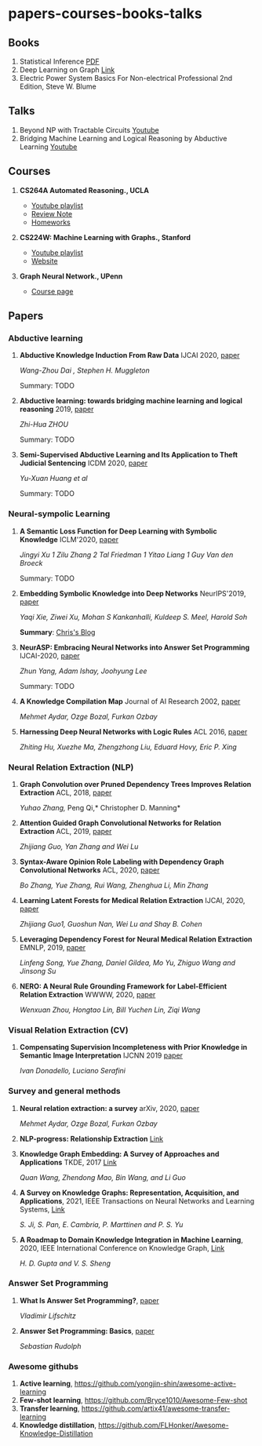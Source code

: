 # papers-courses-books-talks

## Books
1. Statistical Inference [PDF](https://mybiostats.files.wordpress.com/2015/03/casella-berger.pdf)
2. Deep Learning on Graph [Link](https://cse.msu.edu/~mayao4/dlg_book/)
3. Electric Power System Basics For Non-electrical Professional 2nd Edition, Steve W. Blume

## Talks
1. Beyond NP with Tractable Circuits [Youtube](https://www.youtube.com/watch?v=kdMzmgyLfQs&t=2357s)
2. Bridging Machine Learning and Logical Reasoning by Abductive Learning [Youtube](https://www.youtube.com/watch?v=ETHrFxiFIUM&t=2752s)

## Courses
1. **CS264A Automated Reasoning., UCLA** 
    * [Youtube playlist](https://www.youtube.com/playlist?list=PLlDG_zCuBub5AyHuxnw8vfgx7Wd-P-4XN)
    * [Review Note](http://web.cs.ucla.edu/~patricia.xiao/files/CS264A_Review_Note_midterm.pdf)
    * [Homeworks](https://github.com/lehgtrung/UCLA-CS264A-Fall2020)

2. **CS224W: Machine Learning with Graphs., Stanford** 
    * [Youtube playlist](https://www.youtube.com/watch?v=JAB_plj2rbA&list=PLoROMvodv4rPLKxIpqhjhPgdQy7imNkDn)
    * [Website](http://web.stanford.edu/class/cs224w/)

3. **Graph Neural Network., UPenn**
    * [Course page](https://gnn.seas.upenn.edu/lectures/)

## Papers

### Abductive learning
1. **Abductive Knowledge Induction From Raw Data** IJCAI 2020, [paper](https://arxiv.org/pdf/2010.03514.pdf)
    
    *Wang-Zhou Dai , Stephen H. Muggleton*
    
    Summary: TODO
    
1. **Abductive learning: towards bridging machine learning and logical reasoning** 2019, [paper](http://scis.scichina.com/en/2019/076101.pdf)
    
    *Zhi-Hua ZHOU*
    
    Summary: TODO
    
1. **Semi-Supervised Abductive Learning and Its Application to Theft Judicial Sentencing** ICDM 2020, [paper](https://cs.nju.edu.cn/liyf/paper/icdm20-SSABL.pdf)

    *Yu-Xuan Huang et al*
    
    Summary: TODO

### Neural-sympolic Learning
1. **A Semantic Loss Function for Deep Learning with Symbolic Knowledge** ICLM'2020, [paper](https://arxiv.org/abs/1711.11157)

    *Jingyi Xu 1 Zilu Zhang 2 Tal Friedman 1 Yitao Liang 1 Guy Van den Broeck*
    
    Summary: TODO

1. **Embedding Symbolic Knowledge into Deep Networks** NeurIPS'2019, [paper](https://arxiv.org/abs/1909.01161)

    *Yaqi Xie, Ziwei Xu, Mohan S Kankanhalli, Kuldeep S. Meel, Harold Soh* 
    
    **Summary**: [Chris's Blog](http://christopher5106.github.io/deep/learning/2020/02/26/symbolic_knowledge_in_deep_networks.html)

1. **NeurASP: Embracing Neural Networks into Answer Set Programming** IJCAI-2020, [paper](https://www.ijcai.org/proceedings/2020/0243.pdf)

    *Zhun Yang, Adam Ishay, Joohyung Lee*
    
    Summary: TODO

1. **A Knowledge Compilation Map** Journal of AI Research 2002, [paper](https://arxiv.org/abs/1106.1819)

    *Mehmet Aydar, Ozge Bozal, Furkan Ozbay*

1. **Harnessing Deep Neural Networks with Logic Rules** ACL 2016, [paper](http://www.cs.cmu.edu/~epxing/papers/2016/Hu_etal_ACL16.pdf)

    *Zhiting Hu, Xuezhe Ma, Zhengzhong Liu, Eduard Hovy, Eric P. Xing*


### Neural Relation Extraction (NLP)
1. **Graph Convolution over Pruned Dependency Trees Improves Relation Extraction** ACL, 2018, [paper](https://arxiv.org/pdf/1809.10185.pdf)

    *Yuhao Zhang,* Peng Qi,* Christopher D. Manning*
    
1. **Attention Guided Graph Convolutional Networks for Relation Extraction** ACL, 2019, [paper](https://aclanthology.org/P19-1024.pdf)

    *Zhijiang Guo, Yan Zhang and Wei Lu*
    
1. **Syntax-Aware Opinion Role Labeling with Dependency Graph Convolutional Networks** ACL, 2020, [paper](https://aclanthology.org/2020.acl-main.297.pdf)

    *Bo Zhang, Yue Zhang, Rui Wang, Zhenghua Li, Min Zhang*
    
1. **Learning Latent Forests for Medical Relation Extraction** IJCAI, 2020, [paper](https://www.ijcai.org/Proceedings/2020/0505.pdf)

    *Zhijiang Guo1, Guoshun Nan, Wei Lu and Shay B. Cohen*
    
1. **Leveraging Dependency Forest for Neural Medical Relation Extraction** EMNLP, 2019, [paper](https://arxiv.org/pdf/1911.04123.pdf)

    *Linfeng Song, Yue Zhang, Daniel Gildea, Mo Yu, Zhiguo Wang and Jinsong Su*
    
1. **NERO: A Neural Rule Grounding Framework for Label-Efficient Relation Extraction** WWWW, 2020, [paper](https://arxiv.org/pdf/1909.02177.pdf)

    *Wenxuan Zhou, Hongtao Lin,  Bill Yuchen Lin, Ziqi Wang*
    
### Visual Relation Extraction (CV)
1. **Compensating Supervision Incompleteness with Prior Knowledge in Semantic Image Interpretation** IJCNN 2019 [paper](https://arxiv.org/pdf/1910.00462v1.pdf)

   *Ivan Donadello, Luciano Serafini*


### Survey and general methods
1. **Neural relation extraction: a survey** arXiv, 2020, [paper](https://arxiv.org/abs/2007.04247)

    *Mehmet Aydar, Ozge Bozal, Furkan Ozbay*

1. **NLP-progress: Relationship Extraction** [Link](http://nlpprogress.com/english/relationship_extraction.html)

1. **Knowledge Graph Embedding: A Survey of Approaches and Applications** TKDE, 2017 [Link](https://persagen.com/files/misc/Wang2017Knowledge.pdf)

    *Quan Wang, Zhendong Mao, Bin Wang, and Li Guo*
1. **A Survey on Knowledge Graphs: Representation, Acquisition, and Applications**, 2021, IEEE Transactions on Neural Networks and Learning Systems, [Link](https://ieeexplore.ieee.org/abstract/document/9416312)
    
    *S. Ji, S. Pan, E. Cambria, P. Marttinen and P. S. Yu*
    
1. **A Roadmap to Domain Knowledge Integration in Machine Learning**, 2020, IEEE International Conference on Knowledge Graph, [Link](https://sci-hub.se/https://ieeexplore.ieee.org/abstract/document/9194557)
    
    *H. D. Gupta and V. S. Sheng*
    
### Answer Set Programming
1. **What Is Answer Set Programming?**, [paper](https://www.cs.utexas.edu/users/vl/papers/wiasp.pdf)

   *Vladimir Lifschitz*
   
1. **Answer Set Programming: Basics**, [paper](https://iccl.inf.tu-dresden.de/w/images/1/1a/FLP-ASP-L1.pdf)

   *Sebastian Rudolph*

### Awesome githubs
1. **Active learning**, https://github.com/yongjin-shin/awesome-active-learning
2. **Few-shot learning**, https://github.com/Bryce1010/Awesome-Few-shot
3. **Transfer learning**, https://github.com/artix41/awesome-transfer-learning
4. **Knowledge distillation**, https://github.com/FLHonker/Awesome-Knowledge-Distillation

